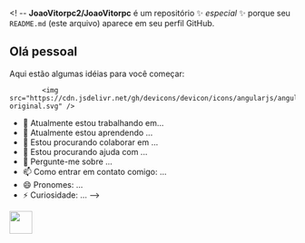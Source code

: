 <! --
**JoaoVitorpc2/JoaoVitorpc** é um repositório ✨ _especial_ ✨ porque seu `README.md` (este arquivo) aparece em seu perfil GitHub.
## Olá pessoal 
Aqui estão algumas idéias para você começar:

            <img src="https://cdn.jsdelivr.net/gh/devicons/devicon/icons/angularjs/angularjs-original.svg" />
          
- 🔭 Atualmente estou trabalhando em...
- 🌱 Atualmente estou aprendendo ...
- 👯 Estou procurando colaborar em ...
- 🤔 Estou procurando ajuda com ...
- 💬 Pergunte-me sobre ...
- 📫 Como entrar em contato comigo: ...
- 😄 Pronomes: ...
- ⚡ Curiosidade: ...
-->
<img loading="lazy" src="https://cdn.jsdelivr.net/gh/devicons/devicon/icons/git/git-original.svg" width="40" height="40"/>
